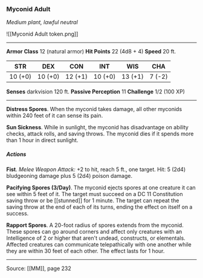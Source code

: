 ### Myconid Adult
_Medium plant, lawful neutral_

![[Myconid Adult token.png]]

---

**Armor Class** 12 (natural armor)
**Hit Points** 22 (4d8 + 4)
**Speed** 20 ft.

| STR     | DEX     | CON     | INT     | WIS     | CHA     |
|---------|---------|---------|---------|---------|---------|
| 10 (+0) | 10 (+0) | 12 (+1) | 10 (+0) | 13 (+1) | 7 (-2) |

**Senses** darkvision 120 ft.
**Passive Perception** 11
**Challenge** 1/2 (100 XP)

---

**Distress Spores**. When the myconid takes damage, all other myconids within 240 feet of it can sense its pain.

**Sun Sickness**. While in sunlight, the myconid has disadvantage on ability checks, attack rolls, and saving throws. The myconid dies if it spends more than 1 hour in direct sunlight.

##### Actions
**Fist**. _Melee Weapon Attack:_ +2 to hit, reach 5 ft., one target. Hit: 5 (2d4) bludgeoning damage plus 5 (2d4) poison damage.

**Pacifying Spores (3/Day)**. The myconid ejects spores at one creature it can see within 5 feet of it. The target must succeed on a DC 11 Constitution saving throw or be [[stunned]] for 1 minute. The target can repeat the saving throw at the end of each of its turns, ending the effect on itself on a success.

**Rapport Spores**. A 20-foot radius of spores extends from the myconid. These spores can go around corners and affect only creatures with an Intelligence of 2 or higher that aren't undead, constructs, or elementals. Affected creatures can communicate telepathically with one another while they are within 30 feet of each other. The effect lasts for 1 hour.


---

Source: [[MM]], page 232